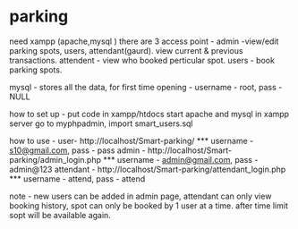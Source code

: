 # parking
need xampp (apache,mysql )
there are 3 access point -
admin -view/edit parking spots, users, attendant(gaurd). view current & previous transactions.
attendent - view who booked perticular spot.
users - book parking spots.

mysql - stores all the data, for first time opening - username - root, pass - NULL

how to set up -
put code in xampp/htdocs
start apache and mysql in xampp server
go to myphpadmin, import smart_users.sql

how to use -
user- http://localhost/Smart-parking/ *** username - s10@gmail.com, pass - pass
admin - http://localhost/Smart-parking/admin_login.php  *** username - admin@gmail.com, pass - admin@123
attendant - http://localhost/Smart-parking/attendant_login.php  *** username - attend, pass - attend

note - new users can be added in admin page, attendant can only view booking history, spot can only be booked by 1 user at a time.
after time limit sopt will be available again.

